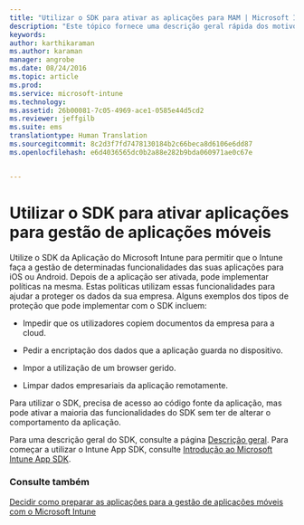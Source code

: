 ```yaml
---
title: "Utilizar o SDK para ativar as aplicações para MAM | Microsoft Intune"
description: "Este tópico fornece uma descrição geral rápida dos motivos pelos quais deve utilizar o SDK da Aplicação do Intune."
keywords: 
author: karthikaraman
ms.author: karaman
manager: angrobe
ms.date: 08/24/2016
ms.topic: article
ms.prod: 
ms.service: microsoft-intune
ms.technology: 
ms.assetid: 26b00081-7c05-4969-ace1-0585e44d5cd2
ms.reviewer: jeffgilb
ms.suite: ems
translationtype: Human Translation
ms.sourcegitcommit: 8c2d3f7fd7478130184b2c66beca8d6106e6dd87
ms.openlocfilehash: e6d4036565dc0b2a88e282b9bda060971ae0c67e


---
```


# <a name="use-the-sdk-to-enable-apps-for-mobile-application-management"></a>Utilizar o SDK para ativar aplicações para gestão de aplicações móveis
Utilize o SDK da Aplicação do Microsoft Intune para permitir que o Intune faça a gestão de determinadas funcionalidades das suas aplicações para iOS ou Android. Depois de a aplicação ser ativada, pode implementar políticas na mesma. Estas políticas utilizam essas funcionalidades para ajudar a proteger os dados da sua empresa. Alguns exemplos dos tipos de proteção que pode implementar com o SDK incluem:

-   Impedir que os utilizadores copiem documentos da empresa para a cloud.

-   Pedir a encriptação dos dados que a aplicação guarda no dispositivo.

-   Impor a utilização de um browser gerido.

-   Limpar dados empresariais da aplicação remotamente.

Para utilizar o SDK, precisa de acesso ao código fonte da aplicação, mas pode ativar a maioria das funcionalidades do SDK sem ter de alterar o comportamento da aplicação.

Para uma descrição geral do SDK, consulte a página [Descrição geral](/intune/develop/intune-app-sdk). Para começar a utilizar o Intune App SDK, consulte [Introdução ao Microsoft Intune App SDK](/intune/develop/intune-app-sdk-get-started).

### <a name="see-also"></a>Consulte também
[Decidir como preparar as aplicações para a gestão de aplicações móveis com o Microsoft Intune](decide-how-to-prepare-apps-for-mobile-application-management-with-microsoft-intune.md)



<!--HONumber=Nov16_HO3-->


